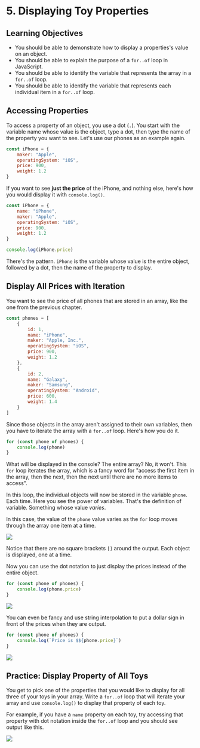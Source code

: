 # 5. Displaying Toy Properties

## Learning Objectives

* You should be able to demonstrate how to display a properties's value on an object.
* You should be able to explain the purpose of a `for..of` loop in JavaScript.
* You should be able to identify the variable that represents the array in a `for..of` loop.
* You should be able to identify the variable that represents each individual item in a `for..of` loop.

## Accessing Properties

To access a property of an object, you use a dot (`.`). You start with the variable name whose value is the object, type a dot, then type the name of the property you want to see. Let's use our phones as an example again.

```js
const iPhone = {
    maker: "Apple",
    operatingSystem: "iOS",
    price: 900,
    weight: 1.2
}
```

If you want to see **just the price** of the iPhone, and nothing else, here's how you would display it with `console.log()`.

```js
const iPhone = {
    name: "iPhone",
    maker: "Apple",
    operatingSystem: "iOS",
    price: 900,
    weight: 1.2
}

console.log(iPhone.price)
```

There's the pattern. `iPhone` is the variable whose value is the entire object, followed by a dot, then the name of the property to display.

## Display All Prices with Iteration

You want to see the price of all phones that are stored in an array, like the one from the previous chapter.

```js
const phones = [
    {
        id: 1,
        name: "iPhone",
        maker: "Apple, Inc.",
        operatingSystem: "iOS",
        price: 900,
        weight: 1.2
    },
    {
        id: 2,
        name: "Galaxy",
        maker: "Samsung",
        operatingSystem: "Android",
        price: 600,
        weight: 1.4
    }
]
```

Since those objects in the array aren't assigned to their own variables, then you have to iterate the array with a `for..of` loop. Here's how you do it.

```js
for (const phone of phones) {
    console.log(phone)
}
```

What will be displayed in the console? The entire array? No, it won't. This `for` loop iterates the array, which is a fancy word for "access the first item in the array, then the next, then the next until there are no more items to access".

In this loop, the individual objects will now be stored in the variable `phone`. Each time. Here you see the power of variables. That's the definition of variable. Something whose value _varies_.

In this case, the value of the `phone` value varies as the `for` loop moves through the array one item at a time.

![](images/iterating-phones.gif)

Notice that there are no square brackets `[]` around the output. Each object is displayed, one at a time.

Now you can use the dot notation to just display the prices instead of the entire object.

```js
for (const phone of phones) {
    console.log(phone.price)
}
```

![](images/display-phone-prices.gif)


You can even be fancy and use string interpolation to put a dollar sign in front of the prices when they are output.

```js
for (const phone of phones) {
    console.log(`Price is $${phone.price}`)
}
```

![](images/display-phone-prices-interpolation.gif)

## Practice: Display Property of All Toys

You get to pick one of the properties that you would like to display for all three of your toys in your array. Write a `for..of` loop that will iterate your array and use `console.log()` to display that property of each toy.

For example, if you have a `name` property on each toy, try accessing that property with dot notation inside the `for..of` loop and you should see output like this.


![](images/display-all-toy-names.gif)